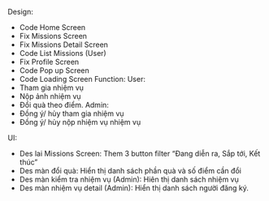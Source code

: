 Design:
+ Code Home Screen
+ Fix Missions Screen
+ Fix Missions Detail Screen
+ Code List Missions (User)
+ Fix Profile Screen
+ Code Pop up Screen
+ Code Loading Screen
Function: 
User:
+ Tham gia nhiệm vụ
+ Nộp ảnh nhiệm vụ
+ Đổi quà theo điểm.
Admin:
+ Đồng ý/ hủy tham gia nhiệm vụ
+ Đồng ý/ hủy nộp nhiệm vụ nhiệm vụ

UI:
+ Des lai Missions Screen: Them 3 button filter  “Đang diễn ra, Sắp tới, Kết thúc”
+ Des màn đổi quà: Hiển thị danh sách phần quà và số điểm cần đổi
+ Des màn kiểm tra nhiệm vụ (Admin): Hiên thị danh sách nhiệm vụ
+ Des màn nhiệm vụ detail (Admin): Hiển thị danh sách người đăng ký.

